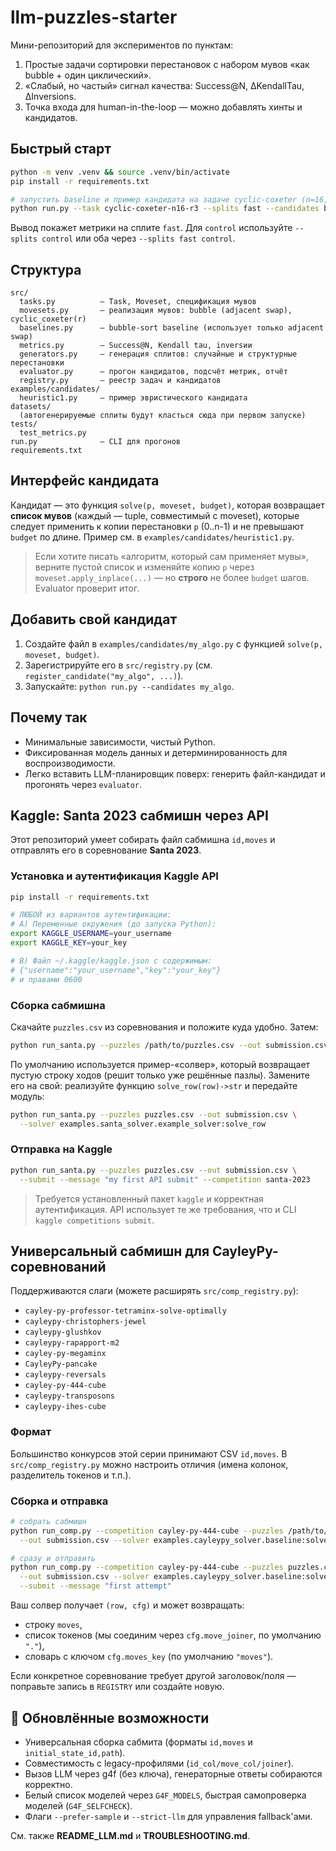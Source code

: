 # llm-puzzles-starter

Мини-репозиторий для экспериментов по пунктам:
1) Простые задачи сортировки перестановок с набором мувов «как bubble + один циклический».  
2) «Слабый, но частый» сигнал качества: Success@N, ΔKendallTau, ΔInversions.  
3) Точка входа для human-in-the-loop — можно добавлять хинты и кандидатов.

## Быстрый старт

```bash
python -m venv .venv && source .venv/bin/activate
pip install -r requirements.txt

# запустить baseline и пример кандидата на задаче cyclic-coxeter (n=16, r=3)
python run.py --task cyclic-coxeter-n16-r3 --splits fast --candidates baseline heuristic1
```

Вывод покажет метрики на сплите `fast`. Для `control` используйте `--splits control` или оба через `--splits fast control`.

## Структура
```
src/
  tasks.py          — Task, Moveset, спецификация мувов
  movesets.py       — реализация мувов: bubble (adjacent swap), cyclic_coxeter(r)
  baselines.py      — bubble-sort baseline (использует только adjacent swap)
  metrics.py        — Success@N, Kendall tau, inversии
  generators.py     — генерация сплитов: случайные и структурные перестановки
  evaluator.py      — прогон кандидатов, подсчёт метрик, отчёт
  registry.py       — реестр задач и кандидатов
examples/candidates/
  heuristic1.py     — пример эвристического кандидата
datasets/
  (автогенерируемые сплиты будут класться сюда при первом запуске)
tests/
  test_metrics.py
run.py              — CLI для прогонов
requirements.txt
```

## Интерфейс кандидата
Кандидат — это функция `solve(p, moveset, budget)`,
которая возвращает **список мувов** (каждый — tuple, совместимый с moveset),
которые следует применить к копии перестановки `p` (0..n-1) и не превышают `budget` по длине.
Пример см. в `examples/candidates/heuristic1.py`.

> Если хотите писать «алгоритм, который сам применяет мувы», верните пустой список и изменяйте копию `p` через `moveset.apply_inplace(...)` — но **строго** не более `budget` шагов. Evaluator проверит итог.

## Добавить свой кандидат
1) Создайте файл в `examples/candidates/my_algo.py` с функцией `solve(p, moveset, budget)`.
2) Зарегистрируйте его в `src/registry.py` (см. `register_candidate("my_algo", ...)`).
3) Запускайте: `python run.py --candidates my_algo`.

## Почему так
- Минимальные зависимости, чистый Python.
- Фиксированная модель данных и детерминированность для воспроизводимости.
- Легко вставить LLM-планировщик поверх: генерить файл-кандидат и прогонять через `evaluator`.


## Kaggle: Santa 2023 сабмишн через API

Этот репозиторий умеет собирать файл сабмишна `id,moves` и отправлять его в соревнование **Santa 2023**.

### Установка и аутентификация Kaggle API
```bash
pip install -r requirements.txt

# ЛЮБОЙ из вариантов аутентификации:
# A) Переменные окружения (до запуска Python):
export KAGGLE_USERNAME=your_username
export KAGGLE_KEY=your_key

# B) Файл ~/.kaggle/kaggle.json с содержимым:
# {"username":"your_username","key":"your_key"}
# и правами 0600
```

### Сборка сабмишна
Скачайте `puzzles.csv` из соревнования и положите куда удобно. Затем:
```bash
python run_santa.py --puzzles /path/to/puzzles.csv --out submission.csv
```

По умолчанию используется пример-«солвер», который возвращает пустую строку ходов (решит только уже решённые пазлы). 
Замените его на свой: реализуйте функцию `solve_row(row)->str` и передайте модуль:
```bash
python run_santa.py --puzzles puzzles.csv --out submission.csv \
  --solver examples.santa_solver.example_solver:solve_row
```

### Отправка на Kaggle
```bash
python run_santa.py --puzzles puzzles.csv --out submission.csv \
  --submit --message "my first API submit" --competition santa-2023
```

> Требуется установленный пакет `kaggle` и корректная аутентификация. API использует те же требования, что и CLI `kaggle competitions submit`.


## Универсальный сабмишн для CayleyPy-соревнований

Поддерживаются слаги (можете расширять `src/comp_registry.py`):
- `cayley-py-professor-tetraminx-solve-optimally`
- `cayleypy-christophers-jewel`
- `cayleypy-glushkov`
- `cayleypy-rapapport-m2`
- `cayley-py-megaminx`
- `CayleyPy-pancake`
- `cayleypy-reversals`
- `cayley-py-444-cube`
- `cayleypy-transposons`
- `cayleypy-ihes-cube`

### Формат
Большинство конкурсов этой серии принимают CSV `id,moves`. В `src/comp_registry.py` можно настроить отличия (имена колонок, разделитель токенов и т.п.).

### Сборка и отправка
```bash
# собрать сабмишн
python run_comp.py --competition cayley-py-444-cube --puzzles /path/to/puzzles.csv \
  --out submission.csv --solver examples.cayleypy_solver.baseline:solve_row

# сразу и отправить
python run_comp.py --competition cayley-py-444-cube --puzzles puzzles.csv \
  --out submission.csv --solver examples.cayleypy_solver.baseline:solve_row \
  --submit --message "first attempt"
```
Ваш солвер получает `(row, cfg)` и может возвращать:
- строку `moves`,
- список токенов (мы соединим через `cfg.move_joiner`, по умолчанию `"."`),
- словарь с ключом `cfg.moves_key` (по умолчанию `"moves"`).

Если конкретное соревнование требует другой заголовок/поля — поправьте запись в `REGISTRY` или создайте новую.


## 🚀 Обновлённые возможности

- Универсальная сборка сабмита (форматы `id,moves` и `initial_state_id,path`).
- Совместимость с legacy-профилями (`id_col/move_col/joiner`).
- Вызов LLM через g4f (без ключа), генераторные ответы собираются корректно.
- Белый список моделей через `G4F_MODELS`, быстрая самопроверка моделей (`G4F_SELFCHECK`).
- Флаги `--prefer-sample` и `--strict-llm` для управления fallback'ами.

См. также **README_LLM.md** и **TROUBLESHOOTING.md**.
